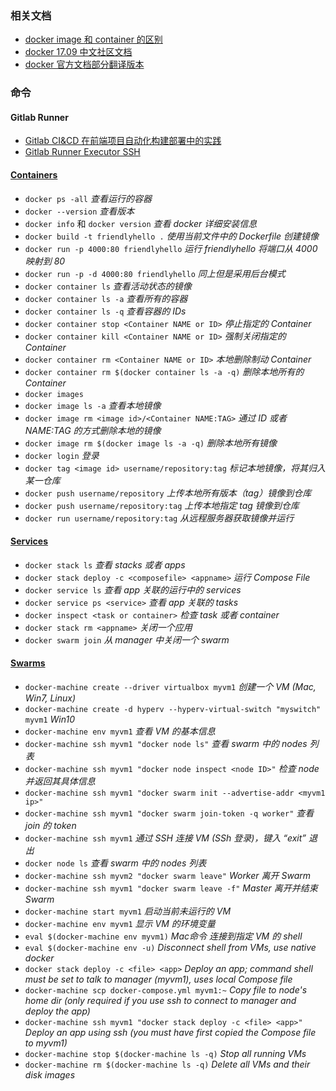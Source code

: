 ### 相关文档
* [docker image 和 container 的区别](https://www.cnblogs.com/bethal/p/5942369.html)
* [docker 17.09 中文社区文档](https://docs-cn.docker.octowhale.com/)
* [docker 官方文档部分翻译版本](http://www.dockerinfo.net/document)

### 命令

#### Gitlab Runner
* [Gitlab CI&CD 在前端项目自动化构建部署中的实践](https://blog.csdn.net/java060515/article/details/84065083)
* [Gitlab Runner Executor SSH](https://docs.gitlab.com/ee/ci/ssh_keys/README.html#ssh-keys-when-using-the-docker-executor)

#### [Containers](https://docs.docker.com/get-started/part2/)
* `docker ps -all` _查看运行的容器_
* `docker --version` _查看版本_
* `docker info` 和 `docker version` _查看 docker 详细安装信息_
* `docker build -t friendlyhello .` _使用当前文件中的 Dockerfile 创建镜像_
* `docker run -p 4000:80 friendlyhello` _运行 friendlyhello 将端口从 4000 映射到 80_
* `docker run -p -d 4000:80 friendlyhello` _同上但是采用后台模式_
* `docker container ls` _查看活动状态的镜像_
* `docker container ls -a` _查看所有的容器_
* `docker container ls -q` _查看容器的 IDs_
* `docker container stop <Container NAME or ID>` _停止指定的 Container_
* `docker container kill <Container NAME or ID>` _强制关闭指定的 Container_
* `docker container rm <Container NAME or ID>` _本地删除制动 Container_
* `docker container rm $(docker container ls -a -q)` _删除本地所有的 Container_
* `docker images`
* `docker image ls -a` _查看本地镜像_
* `docker image rm <image id>/<Container NAME:TAG>` _通过 ID 或者 NAME:TAG 的方式删除本地的镜像_
* `docker image rm $(docker image ls -a -q)` _删除本地所有镜像_
* `docker login` _登录_
* `docker tag <image id> username/repository:tag` _标记本地镜像，将其归入某一仓库_
* `docker push username/repository` _上传本地所有版本（tag）镜像到仓库_
* `docker push username/repository:tag` _上传本地指定 tag 镜像到仓库_
* `docker run username/repository:tag` _从远程服务器获取镜像并运行_

#### [Services](https://docs.docker.com/get-started/part3/)
* `docker stack ls` _查看 stacks 或者 apps_
* `docker stack deploy -c <composefile> <appname>` _运行 Compose File_
* `docker service ls` _查看 app 关联的运行中的 services_
* `docker service ps <service>` _查看 app 关联的 tasks_
* `docker inspect <task or container>` _检查 task 或者 container_
* `docker stack rm <appname>` _关闭一个应用_
* `docker swarm join` _从 manager 中关闭一个 swarm_

#### [Swarms](https://docs.docker.com/get-started/part4/)
* `docker-machine create --driver virtualbox myvm1` _创建一个 VM (Mac, Win7, Linux)_
* `docker-machine create -d hyperv --hyperv-virtual-switch "myswitch" myvm1` _Win10_
* `docker-machine env myvm1` _查看 VM 的基本信息_
* `docker-machine ssh myvm1 "docker node ls"` _查看 swarm 中的 nodes 列表_
* `docker-machine ssh myvm1 "docker node inspect <node ID>"` _检查 node 并返回其具体信息_
* `docker-machine ssh myvm1 "docker swarm init --advertise-addr <myvm1 ip>"`
* `docker-machine ssh myvm1 "docker swarm join-token -q worker"` _查看 join 的 token_
* `docker-machine ssh myvm1` _通过 SSH 连接 VM (SSh 登录)，键入 “exit” 退出_
* `docker node ls` _查看 swarm 中的 nodes 列表_
* `docker-machine ssh myvm2 "docker swarm leave"` _Worker 离开 Swarm_
* `docker-machine ssh myvm1 "docker swarm leave -f"` _Master 离开并结束 Swarm_
* `docker-machine start myvm1` _启动当前未运行的 VM_
* `docker-machine env myvm1` _显示 VM 的环境变量_
* `eval $(docker-machine env myvm1)` _Mac命令 连接到指定 VM 的 shell_
* `eval $(docker-machine env -u)` _Disconnect shell from VMs, use native docker_
* `docker stack deploy -c <file> <app>`  _Deploy an app; command shell must be set to talk to manager (myvm1), uses local Compose file_
* `docker-machine scp docker-compose.yml myvm1:~` _Copy file to node's home dir (only required if you use ssh to connect to manager and deploy the app)_
* `docker-machine ssh myvm1 "docker stack deploy -c <file> <app>"`   _Deploy an app using ssh (you must have first copied the Compose file to myvm1)_
* `docker-machine stop $(docker-machine ls -q)` _Stop all running VMs_
* `docker-machine rm $(docker-machine ls -q)` _Delete all VMs and their disk images_

